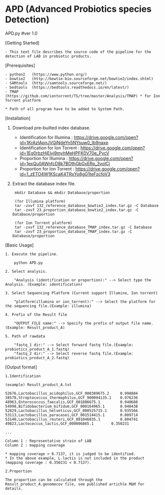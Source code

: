 # APD (Advanced Probiotics species Detection)

APD.py #ver 1.0

[Getting Started]

	- This text file describes the source code of the pipeline for the detection of LAB in probiotic products.


[Prerequisites]

	- python2	(https://www.python.org/)
	- bowtie2	(http://bowtie-bio.sourceforge.net/bowtie2/index.shtml)
	- SAMtools	(http://samtools.sourceforge.net/)
	- bedtools	(https://bedtools.readthedocs.io/en/latest/)
	- TMAP  	(https://github.com/iontorrent/TS/tree/master/Analysis/TMAP) * for Ion Torrent platform
	
	* Path of all program have to be added to System Path.
	
  
[Installation]

1. Download pre-builted index database.
	
	- Identification for Illumina : https://drive.google.com/open?id=1KrAzIApnJVQjNdeYn5NYsuw0_Ib9naxp
	- Identification for Ion Torrent : https://drive.google.com/open?id=1Eg0rbzHjEjyj9myhMeHPFK0V70e_PycV
	- Proportion for Illumina : https://drive.google.com/open?id=1exQu0AWnfcD8k7BOthGbGxERp_3voICj
	- Proportion for Ion Torrent : https://drive.google.com/open?id=1_zETO4W1KScaK4TRxYo8gG1teFzcfoV3
    
2. Extract the database index file.
		
		mkdir Database && mkdir Database/proportion
		
		(for Illumina platform)
		tar -zxvf 132_reference_database_bowtie2_index.tar.gz -C Database
		tar -zxvf 23_proportion_database_bowtie2_index.tar.gz -C Database/proportion
		
		(for Ion Torrent platform)
		tar -zxvf 132_reference_database_TMAP_index.tar.gz -C Database
		tar -zxvf 23_proportion_database_TMAP_index.tar.gz -C Database/proportion



[Basic Usage]

	1. Execute the pipeline.
	
		python APD.py
    
  	2. Select analysis. 
		
		"Analysis (identification or proportion):" --> Select type the Analysis. (Example: identification)
    
  	3. Select Sequencing Platform (Current support Illumina, Ion torrent)
		
		"platform(illumina or ion_torrent):" --> Select the platform for the sequencing file.(Example: illumina)
    
  	4. Prefix of the Result file
		
		"OUTPUT_FILE name:" --> Specify the prefix of output file name. (Example: Result_product_A)
    
  	5. Path of rawdata
		
		"fastq_1 dir:" --> Select forward fastq file.(Example: probiotics_product_A_1.fastq)
		"fastq_2 dir:" --> Select reverse fastq file.(Example: probiotics_product_A_2.fastq)



[Output format]
	
	1.Identification
		
	(example) Result_product_A.txt
	
	52676,Lactobacillus_acidophilus,GCF_000389675.2 	0.998884
	38578,Streptococcus_thermophilus,GCF_900094135.1 	0.976236
	48963,Enterococcus_faecalis,GCF_001886675.1 		0.940688
	54998,Bifidobacterium_bifidum,GCF_000164965.1 		0.940438
	52829,Lactobacillus_helveticus,GCF_000525715.1 		0.935566
	53113,Lactobacillus_paracasei,GCF_001514415.1 		0.809714
	53140,Lactobacillus_reuteri,GCF_001046835.1 		0.804741
	49823,Lactococcus_lactis,GCF_000006865.1 		0.350231
	
	...
	
	Column 1 : Representative strain of LAB
	Column 2 : mapping coverage
	
	* mapping coverage > 0.7137, it is judged to be identified.
	* In the above example, L.lactis is not included in the product (mapping coverage : 0.350231 < 0.7137).
	
	2.Proportion
	
	The proportion can be calculated through the Result_product_A.genomecov file, see published artichle M&M for details.
